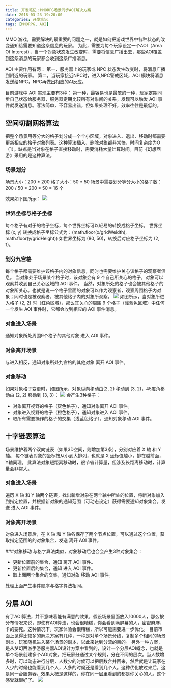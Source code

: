 ```yaml
---
title: 开发笔记：MMORPG场景同步AOI解决方案
date: 2018-03-23 19:20:00
categories: 开发笔记
tags: [MMORPG, AOI]
---
```


MMO 游戏，需要解决的最重要的问题之一，就是如何把游戏世界中各种状态的改变通知给需要知道这条信息的玩家。
为此，需要为每个玩家设定一个AOI（Area Of Interest），当一个对象状态发生改变时，需要将信息广播出去，那些AOI覆盖到这条消息的玩家都会收到这条广播消息。

AOI 主要作用有两：
第一，服务器上的玩家或 NPC 状态发生改变时，将消息广播到附近的玩家。
第二，当玩家接近NPC时，进入NPC警戒区域，AOI 模块将消息发送给NPC，NPC再做出相应的AI反应。

目前游戏中 AOI 实现主要有3种：
第一种，最容易也是最笨的一种，玩家定期同步自己状态给服务器，服务器定期比较所有对象间的关系，发现可以触发 AOI 事件就发送消息。写法简单，不容易出错，但如果处理不好，效率往往是最低的。

<!--more-->

## 空间切割网格算法
把整个场景用等分大的格子划分成一个个小区域，对象进入、退出、移动时都需要更新相应的格子对象列表。这种算法插入、删除对象都非常快，时间复杂度为O（1）。缺点是当对象在格子直接移动时，需要消耗大量计算时间。目前《幻想西游》采用的是这种算法。

### 场景划分
场景大小：200 * 200
格子大小：50 * 50
场景中需要划分等分大小的格子数： 200 / 50 * 200 * 50 = 16 个

效果如下图所示：
![](/images/2018-03-24/01.png)

### 世界坐标与格子坐标
每个格子有对于的格子坐标，每个世界坐标可以轻易的转换成格子坐标。
世界坐标 (x, y) 转换成格子坐标公式为：(math.floor(x/gridWeidth), math.floor(y/gridHeight))
如世界坐标为 (80, 50)，转换后对应格子坐标为 (2, 1)。

### 划分九宫格
每个格子都需要维护该格子内的对象信息，同时也需要维护关心该格子的观察者信息。
当对象处于场景某个格子时，该对象会有 9 个自己所关心的格子，对象可以观察并收到自己关心区域的 AOI 事件。
当然，对象所处的格子也会被其他格子的对象所关心。也就是说一个格子里面的对象可以作为观察者，观察周围格子内对象；同时也是被观察者，被其他格子内的对象所观察。
![](/images/2018-03-24/02.png)
如图所示，当对象所进入格子 (2, 2) 时（红色区域），那么其关心的周围 9 个格子（浅蓝色区域）中任何一个发生 AOI 事件时，它都会收到相应的 AOI 事件消息。

### 对象进入场景
通知对象所处周围9个格子的其他对象 进入 AOI 事件。

### 对象离开场景
与进入相反，通知对象所处九宫格的其他对象 离开 AOI 事件。

### 对象移动
如果对象格子变更时，如图所示，对象纵向移动由(2, 2) 移动到 (3, 2)，45度角移动由 (2, 2) 移动到 (3, 3）：
![](/images/2018-03-24/03.png)
会产生3种格子：
- 对象离开视野的格子（灰色格子），通知对象离开 AOI 事件。
- 对象进入视野的格子（橙色格子），通知对象进入 AOI 事件。
- 取所有需要操作的格子的交集（浅蓝色格子），通知对象移动 AOI 事件。


## 十字链表算法
场景维护着两个双向链表（如果3D空间，则增加第3条），分别对应着 X 轴 和 Y 轴。
每个链表对象的坐标按从小到大排列，也就是 X 坐标值越小，排在越前面，Y轴同理。
此算法对象短距离移动时，很节省计算量，但涉及长距离移动时，计算量会非常大。

### 对象进入场景
遍历 X 轴 和 Y 轴两个链表，找出新增对象在两个轴中所处的位置，将新对象加入到指定位置，并根据新对象的通知范围（可动态设定）获得需要通知对象集合，发送 进入 AOI 事件。

### 对象离开场景
对象进入场景后，在 X 轴 和 Y 轴各保存了两个节点位置，可以通过这个位置，获取指定范围的的对象集合，发送 离开 AOI 事件。

###对象移动
与格字算法类似，对象移动后也会会产生3种对象集合：
- 更新位置前的集合，通知 离开 AOI 事件。
- 更新位置后的集合，通知 进入 AOI 事件。
- 取上面两个集合的交集，通知对象 移动 AOI 事件。

处理上面产生事件顺序与格字算法相同。


## 分层 AOI
有了AOI算法，并不意味着能有满意的效果，假设场景里面放入10000人，那么按分布情况来说，即使有AOI算法，也会很糟糕，你会看到满屏幕的人，密密麻麻，卡的要死。这种情况下，玩家体验会很糟糕，所以可能需要进一步优化。
目前市面上见得比较多的解决方案有几种，一种是对单个场景分线，复制多个相同的场景副本，玩家随机进入某个场景的副本，以此来达到分流的目的。
另外一种方案，是从梦幻西游手游服务器AOI设计方案中看到的，设计一个分层AOI概念，也就是单个场景创建多个AOI对象。把玩家分通过某个规则，分在不同的层次。当人数增多时，可以动态进行分层，人数少的时候可以把层数合并回来，然后就是让玩家在人少的时候也能看到几个人，人多的时候还是看到几个人。这种优化放过来后，这是同一台服务器，效果大概是这样的，你在同一层里看到的都是你关心的人。这个感受就很好了。
![](/images/2018-03-24/04.png)